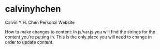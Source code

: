 # calvinyhchen
Calvin Y.H. Chen Personal Website

How to make changes to content:
In js/var.js you will find the strings for the content you're putting in. This is the only place you will need to change in order to update content.
